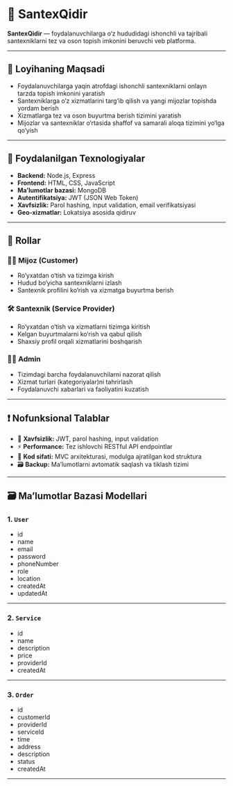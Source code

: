 # 🚰 SantexQidir

**SantexQidir** — foydalanuvchilarga o‘z hududidagi ishonchli va tajribali santexniklarni tez va oson topish imkonini beruvchi veb platforma.

---

## 🎯 Loyihaning Maqsadi

- Foydalanuvchilarga yaqin atrofdagi ishonchli santexniklarni onlayn tarzda topish imkonini yaratish  
- Santexniklarga o‘z xizmatlarini targ‘ib qilish va yangi mijozlar topishda yordam berish  
- Xizmatlarga tez va oson buyurtma berish tizimini yaratish  
- Mijozlar va santexniklar o‘rtasida shaffof va samarali aloqa tizimini yo‘lga qo‘yish

---

## 🔧 Foydalanilgan Texnologiyalar

- **Backend:** Node.js, Express  
- **Frontend:** HTML, CSS, JavaScript  
- **Ma’lumotlar bazasi:** MongoDB  
- **Autentifikatsiya:** JWT (JSON Web Token)  
- **Xavfsizlik:** Parol hashing, input validation, email verifikatsiyasi  
- **Geo-xizmatlar:** Lokatsiya asosida qidiruv

---

## 👥 Rollar

### 🧑‍💼 Mijoz (Customer)

- Ro‘yxatdan o‘tish va tizimga kirish  
- Hudud bo‘yicha santexniklarni izlash  
- Santexnik profilini ko‘rish va xizmatga buyurtma berish

### 🛠️ Santexnik (Service Provider)

- Ro‘yxatdan o‘tish va xizmatlarni tizimga kiritish  
- Kelgan buyurtmalarni ko‘rish va qabul qilish  
- Shaxsiy profil orqali xizmatlarini boshqarish

### 🧑‍💻 Admin

- Tizimdagi barcha foydalanuvchilarni nazorat qilish  
- Xizmat turlari (kategoriyalar)ni tahrirlash  
- Foydalanuvchi xabarlari va faoliyatini kuzatish

---

## ❗ Nofunksional Talablar

- 🔐 **Xavfsizlik:** JWT, parol hashing, input validation  
- ⚡ **Performance:** Tez ishlovchi RESTful API endpointlar  
- 🧼 **Kod sifati:** MVC arxitekturasi, modulga ajratilgan kod struktura  
- 🗃️ **Backup:** Ma’lumotlarni avtomatik saqlash va tiklash tizimi

---

## 🗃️ Ma’lumotlar Bazasi Modellari

### 1. `User`

- id  
- name  
- email  
- password  
- phoneNumber  
- role  
- location  
- createdAt  
- updatedAt  

---

### 2. `Service`

- id  
- name  
- description  
- price  
- providerId  
- createdAt  

---

### 3. `Order`

- id  
- customerId  
- providerId  
- serviceId  
- time  
- address  
- description  
- status  
- createdAt  

---

